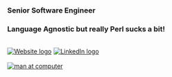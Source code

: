 ### Senior Software Engineer
### Language Agnostic but really Perl sucks a bit!

<br/>
<div style="display: flex; flex-direction: row;">
    <a style="margin-right: 5px;" href="https://pwong.jaiken.com" alt="Personal Website" target="_blank"><img src="https://img.shields.io/badge/Portfolio-255E63?style=for-the-badge&logo=About.me&logoColor=white" alt="Website logo"/><a>
    <a style="margin-right: 5px;" href="https://www.linkedin.com/in/wongpa/" alt="Linkedin" target="_blank"><img src="https://img.shields.io/badge/LinkedIn-0077B5?style=for-the-badge&logo=linkedin&logoColor=white" alt="LinkedIn logo"/><a>
</div>

<br/>
<a href="https://github-readme-stats.vercel.app/api/top-langs/?username=pawong&layout=compact&hide=CSS&exclude_repo=Agile-Central-Command-Web,Agile-Central-Command-API" alt="Personal Website and Blog" target="_blank"><img src="https://github-readme-stats.vercel.app/api/top-langs/?username=pawong&layout=compact&hide=CSS&exclude_repo=Agile-Central-Command-Web,Agile-Central-Command-API" alt="man at computer"/></a>
<br/>


